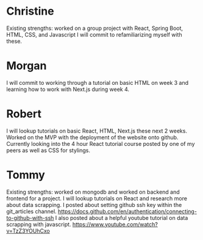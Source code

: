# Christine
Existing strengths: worked on a group project with React, Spring Boot, HTML, CSS, and Javascript
I will commit to refamiliarizing myself with these.

# Morgan
I will commit to working through a tutorial on basic HTML on week 3 and learning how to work with Next.js during week 4.

# Robert
I will lookup tutorials on basic React, HTML, Next.js these next 2 weeks. Worked on the MVP with the deployment of the website onto github. Currently looking into the 4 hour React tutorial course posted by one of my peers as well as CSS for stylings. 

# Tommy
Existing strengths: worked on mongodb and worked on backend and frontend for a project.
I will lookup tutorials on React and research more about data scrapping. 
I posted about setting github ssh key within the git_articles channel. https://docs.github.com/en/authentication/connecting-to-github-with-ssh
I also posted about a helpful youtube tutorial on data scrapping with javascript. https://www.youtube.com/watch?v=TzZ3YOUhCxo

